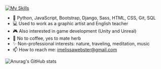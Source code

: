 ### 



[![My Skills](https://skills.thijs.gg/icons?i=py,javascript,bootstrap,django,sass,html,css,git,sqlite)](https://skills.thijs.gg)


- 🌱 Python, JavaScript, Bootstrap, Django, Sass, HTML, CSS, Git, SQL
- 💻 Used to work as a graphic artist and English teacher
- 🎮 Also interested in game development (Unity and Unreal)
- 🌿 No to coffee, yes to mate herb
- ✨ Non-professional interests: nature, traveling, meditation, music 
- 📫 How to reach me: imelissawebster@gmail.com

![Anurag's GitHub stats](https://github-readme-stats.vercel.app/api?username=melissawebster&show_icons=true&theme=prussian)<p></p>


